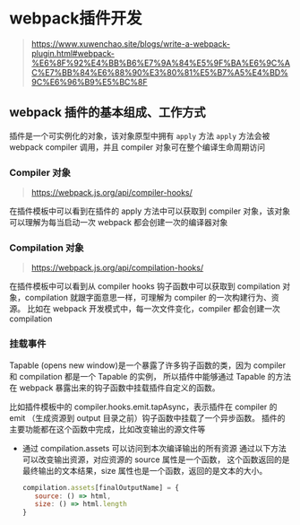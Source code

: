 # webpack插件开发

> <https://www.xuwenchao.site/blogs/write-a-webpack-plugin.html#webpack-%E6%8F%92%E4%BB%B6%E7%9A%84%E5%9F%BA%E6%9C%AC%E7%BB%84%E6%88%90%E3%80%81%E5%B7%A5%E4%BD%9C%E6%96%B9%E5%BC%8F>

## webpack 插件的基本组成、工作方式

插件是一个可实例化的对象，该对象原型中拥有 `apply` 方法
`apply` 方法会被 webpack compiler 调用，并且 compiler 对象可在整个编译生命周期访问

### Compiler 对象
>
> <https://webpack.js.org/api/compiler-hooks/>

在插件模板中可以看到在插件的 apply 方法中可以获取到 compiler 对象，该对象可以理解为每当启动一次 webpack 都会创建一次的编译器对象

### Compilation 对象
>
> <https://webpack.js.org/api/compilation-hooks/>

在插件模板中可以看到从 compiler hooks 钩子函数中可以获取到 compilation 对象，compilation 就跟字面意思一样，可理解为 compiler 的一次构建行为、资源。 比如在 webpack 开发模式中，每一次文件变化，compiler 都会创建一次 compilation

### 挂载事件

Tapable (opens new window)是一个暴露了许多钩子函数的类，因为 compiler 和 compilation 都是一个 Tapable 的实例， 所以插件中能够通过 Tapable 的方法在 webpack 暴露出来的钩子函数中挂载插件自定义的函数。

比如插件模板中的 compiler.hooks.emit.tapAsync，表示插件在 compiler 的 emit （生成资源到 output 目录之前）钩子函数中挂载了一个异步函数。 插件的主要功能都在这个函数中完成，比如改变输出的源文件等

- 通过 compilation.assets 可以访问到本次编译输出的所有资源
   通过以下方法可以改变输出资源，对应资源的 source 属性是一个函数， 这个函数返回的是最终输出的文本结果，size 属性也是一个函数，返回的是文本的大小。

   ```js
   compilation.assets[finalOutputName] = {
      source: () => html,
      size: () => html.length
   }
   ```
